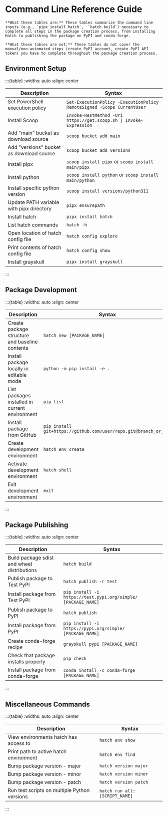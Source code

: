 # Command Line Reference Guide

```{important}
**What these tables are:** These tables summarize the command line inputs (e.g., `pipx install hatch`,  `hatch build`) necessary to complete all steps in the package creation process, from installing Hatch to publishing the package on PyPI and conda-forge.

**What these tables are not:** These tables do not cover the manual/non-automated steps (create PyPI account, create PyPI API token) you have to complete throughout the package creation process.
```

## Environment Setup

:::{table}
:widths: auto
:align: center

| Description | Syntax |
|---|---|
| Set PowerShell execution policy | `Set-ExecutionPolicy -ExecutionPolicy RemoteSigned -Scope CurrentUser` |
| Install Scoop | `Invoke-RestMethod -Uri https://get.scoop.sh \| Invoke-Expression` |
| Add "main" bucket as download source | `scoop bucket add main` |
| Add "versions" bucket as download source | `scoop bucket add versions` |
| Install pipx | `scoop install pipx` or `scoop install main/pipx` |
| Install python | `scoop install python` or `scoop install main/python` |
| Install specific python version | `scoop install versions/python311` |
| Update PATH variable with pipx directory | `pipx ensurepath` |
| Install hatch | `pipx install hatch` |
| List hatch commands | `hatch -h` |
| Open location of hatch config file | `hatch config explore` |
| Print contents of hatch config file | `hatch config show` |
| Install grayskull | `pipx install grayskull` |

:::

## Package Development

:::{table}
:widths: auto
:align: center

| Description | Syntax |
|---|---|
| Create package structure and baseline contents | `hatch new [PACKAGE_NAME]` |
| Install package locally in editable mode | `python -m pip install -e .` |
| List packages installed in current environment | `pip list` |
| Install package from GitHub | `pip install git+https://github.com/user/repo.git@branch_or_tag` |
| Create development environment | `hatch env create` |
| Activate development environment | `hatch shell` |
| Exit development environment | `exit` |

:::

## Package Publishing

:::{table}
:widths: auto
:align: center

| Description | Syntax |
|---|---|
| Build package sdist and wheel distributions | `hatch build` |
| Publish package to Test PyPI | `hatch publish -r test` |
| Install package from Test PyPI | `pip install -i https://test.pypi.org/simple/ [PACKAGE_NAME]` |
| Publish package to PyPI | `hatch publish` |
| Install package from PyPI | `pip install -i https://pypi.org/simple/ [PACKAGE_NAME]` |
| Create conda-forge recipe | `grayskull pypi [PACKAGE_NAME]` |
| Check that package installs properly | `pip check` |
| Install package from conda-forge | `conda install -c conda-forge [PACKAGE_NAME]` |

:::

## Miscellaneous Commands

:::{table}
:widths: auto
:align: center

| Description | Syntax |
|---|---|
| View environments hatch has access to | `hatch env show` |
| Print path to active hatch environment | `hatch env find` |
| Bump package version - major | `hatch version major` |
| Bump package version - minor | `hatch version minor` |
| Bump package version - patch | `hatch version patch` |
| Run test scripts on multiple Python versions | `hatch run all:[SCRIPT_NAME]` |

:::
